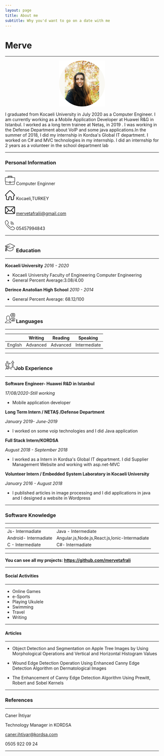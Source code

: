 ```yaml
---
layout: page
title: About me
subtitle: Why you'd want to go on a date with me
---
```


#  Merve 

------------
 <p align="center">
  <img width="150" height="150" src="/img/me.png">
</p>

I graduated from Kocaeli University in July 2020 as a Computer Engineer. I am currently working as a Mobile Application Developer at Huawei R&G in Istanbul. 
I worked as a long term trainee at Netaş, in 2019 . I was working in the Defense Department about VoIP and some java applications.In the summer of 2018, 
I did my internship in Kordsa's Global IT department. I worked on C# and MVC technologies in my internship. 
I did an internship for 2 years as a volunteer in the school department lab


------------

###  Personal Information

------------


![job](/img/work.png) Computer Enginner

![add](/img/home-run.png) Kocaeli,TURKEY

![mail](/img/mail.png) mervetafralii@gmail.com

![phone](/img/call.png) 05457994843


------------

### ![Education](/img/mortarboard.png) Education


------------


**Kocaeli University**
*2016 - 2020*

- Kocaeli University Faculty of Engineering Computer Engineering
- General Percent Average:3.08/4.00

**Derince Anatolian High School**
*2010 - 2014*

- General Percent Average: 68.12/100


------------


### ![Languages](/img/language.png) Languages

------------





|   |  Writing  | Reading   | Speaking  |
| ----- | ------------ | ------------ | ------------ |
| English  | Advanced  | Advanced  | Intermediate  |




-----------

### ![Job](/img/goal.png)Job Experience  

------------

  **Software Engineer- Huawei R&D in Istanbul**

  *17/08/2020-Still working* 
 - Mobile application developer


 **Long Term Intern / NETAŞ /Defense Department**

*January 2019- June-2019*

- I worked on some voip technologies and I did Java application

**Full Stack Intern/KORDSA**

*August 2018 - September 2018*

- I worked as a Intern in Kordsa's Global IT department. I did Supplier Management Website and working with asp.net-MVC

**Volunteer Intern / Embedded System Laboratory in Kocaeli University**

*January 2016 - August 2018*

- I published articles in image processing and I did applications in java and I designed a website in Wordpress




------------

###  Software Knowledge

------------



|   |   |
| ------------ | ------------ |
|  Js- Intermadiate | Java - Intermediate  |
| Android- Intermadiate  |  Angular.js,Node.js,React.js,Ionic-Intermadiate |
|  C - Intermediate | C#- Intermadiate  |






------------

 **You can see all my
projects: https://github.com/mervetafrali**




------------

####  Social Activities 

------------



- Online Games
- e-Sports
- Playing Ukulele 
- Swimming
- Travel
- Writing



------------

####  Articles

------------



- Object Detection and Segmentation on Apple Tree Images by Using
Morphological Operations and Vertical and Horizontal Histogram Values

-  Wound Edge Detection Operation Using Enhanced Canny Edge Detection
Algorithm on Dermatological Images

-  The Enhancement of Canny Edge Detection Algorithm Using Prewitt, Robert
and Sobel Kernels



------------

###  References

------------


Caner İhtiyar

Technology Manager in KORDSA

caner.ihtiyar@kordsa.com

0505 922 09 24

------------


